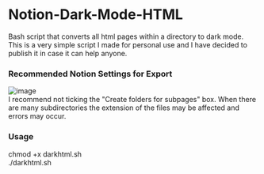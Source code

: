 # Notion-Dark-Mode-HTML
Bash script that converts all html pages within a directory to dark mode.  
This is a very simple script I made for personal use and I have decided to publish it in case it can help anyone.  

### Recommended Notion Settings for Export
![image](https://user-images.githubusercontent.com/62722221/226130287-803fba8a-cb4a-4814-86ef-4e6e112bd901.png)  
I recommend not ticking the "Create folders for subpages" box. When there are many subdirectories the extension of the files may be affected and errors may occur.

### Usage
chmod +x darkhtml.sh  
./darkhtml.sh <Directory>
